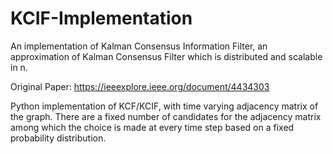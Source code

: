 # KCIF-Implementation
An implementation of Kalman Consensus Information Filter, an approximation of Kalman Consensus Filter which is distributed and scalable in n.

Original Paper: https://ieeexplore.ieee.org/document/4434303

Python implementation of KCF/KCIF, with time varying adjacency matrix of the graph. There are a fixed number of candidates for the adjacency matrix among which the choice is made at every time step based on a fixed probability distribution.
